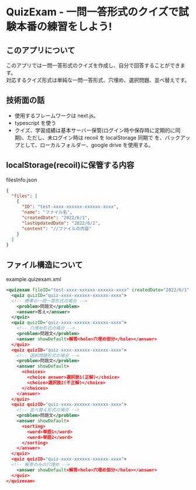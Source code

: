 # QuizExam - 一問一答形式のクイズで試験本番の練習をしよう!

## このアプリについて

このアプリでは一問一答形式のクイズを作成し、自分で回答することができます。  
 対応するクイズ形式は単純な一問一答形式、穴埋め、選択問題、並べ替えです。

## 技術面の話

- 使用するフレームワークは next.js。
- typescript を使う
- クイズ、学習成績は基本サーバー保管(ログイン時や保存時に定期的に同期)、ただし、未ログイン時は recoil を localStorage 同期で を、バックアップとして、ローカルフォルダー、google drive を使用する。

## localStorage(recoil)に保管する内容

filesInfo.json

```json
{
  "files": [
    {
      "ID": "test-xxxx-xxxxxx-xxxxxx-xxxx",
      "name": "ファイル名",
      "createdDate": "2022/6/1",
      "lastUpdatedDate": "2022/6/2",
      "content": "//ファイルの内容"
    }
  ]
}
```

## ファイル構造について

example.quizexam.xml

```xml
<quizexam fileID="test-xxxx-xxxxxx-xxxxxx-xxxx" createdDate="2022/6/1" lastUpdatedDate="2022/6/2">
  <quiz quizID="quiz-xxxx-xxxxxx-xxxxxx-xxxx">
  <!-- 標準の一問一答形式の場合 -->
    <problem>問題文</problem>
    <answer>答え</answer>
  </quiz>
  <quiz quizID="quiz-xxxx-xxxxxx-xxxxxx-xxxx">
    <!-- 穴埋め形式の場合 -->
    <problem>問題文</problem>
    <answer showDefault>解答<hole>穴埋め部分</hole></answer>
  </quiz>
  <quiz quizID="quiz-xxxx-xxxxxx-xxxxxx-xxxx">
    <!-- 選択問題形式の場合 -->
    <problem>問題文</problem>
    <answer showDefault>
      <choices>
        <choice answer>選択肢1(正解)</choice>
        <choice>選択肢2(不正解)</choice>
      </choices>
    </answer>
  </quiz>
  <quiz quizID="quiz-xxxx-xxxxxx-xxxxxx-xxxx">
    <!-- 並べ替え形式の場合 -->
    <problem>問題文</problem>
    <answer showDefault>
      <sorting>
        <word>単語1</word>
        <word>単語2</word>
      </sorting>
    </answer>
  </quiz>
  <quiz quizID="quiz-xxxx-xxxxxx-xxxxxx-xxxx">
  <!-- 解答のみの穴埋め -->
    <answer showDefault>解答<hole>穴埋め部分</hole></answer>
  </quiz>
</quizexam>
```
